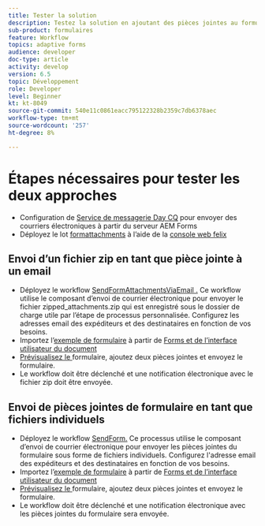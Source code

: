 ```yaml
---
title: Tester la solution
description: Testez la solution en ajoutant des pièces jointes au formulaire et en déclenchant le workflow d’envoi de l’email.
sub-product: formulaires
feature: Workflow
topics: adaptive forms
audience: developer
doc-type: article
activity: develop
version: 6.5
topic: Développement
role: Developer
level: Beginner
kt: kt-8049
source-git-commit: 540e11c0861eacc795122328b2359c7db6378aec
workflow-type: tm+mt
source-wordcount: '257'
ht-degree: 8%

---
```



# Étapes nécessaires pour tester les deux approches

* Configuration de [Service de messagerie Day CQ](https://experienceleague.adobe.com/docs/experience-manager-65/administering/operations/notification.html?lang=en#configuring-the-mail-service) pour envoyer des courriers électroniques à partir du serveur AEM Forms
* Déployez le lot [formattachments](assets/formattachments.formattachments.core-1.0-SNAPSHOT.jar) à l’aide de la [console web felix](http://localhost:4502/system/console/bundles)

## Envoi d’un fichier zip en tant que pièce jointe à un email



* Déployez le workflow [SendFormAttachmentsViaEmail .](assets/zipped-form-attachments-model.zip) Ce workflow utilise le composant d’envoi de courrier électronique pour envoyer le fichier zipped_attachments.zip qui est enregistré sous le dossier de charge utile par l’étape de processus personnalisée. Configurez les adresses email des expéditeurs et des destinataires en fonction de vos besoins.
* Importez l’[exemple de formulaire](assets/zip-form-attachments-form.zip) à partir de [Forms et de l’interface utilisateur du document](http://localhost:4502/aem/forms.html/content/dam/formsanddocuments)
* [Prévisualisez le ](http://localhost:4502/content/dam/formsanddocuments/zippformattachments/jcr:content?wcmmode=disabled) formulaire, ajoutez deux pièces jointes et envoyez le formulaire.
* Le workflow doit être déclenché et une notification électronique avec le fichier zip doit être envoyée.

## Envoi de pièces jointes de formulaire en tant que fichiers individuels

* Déployez le workflow [SendForm.](assets/send-form-attachments-model.zip) Ce processus utilise le composant d’envoi de courrier électronique pour envoyer les pièces jointes du formulaire sous forme de fichiers individuels. Configurez l&#39;adresse email des expéditeurs et des destinataires en fonction de vos besoins.
* Importez l’[exemple de formulaire](assets/send-list-attachments-form.zip) à partir de [Forms et de l’interface utilisateur du document](http://localhost:4502/aem/forms.html/content/dam/formsanddocuments)
* [Prévisualisez le ](http://localhost:4502/content/dam/formsanddocuments/sendlistofattachments/jcr:content?wcmmode=disabled) formulaire, ajoutez deux pièces jointes et envoyez le formulaire.
* Le workflow doit être déclenché et une notification électronique avec les pièces jointes du formulaire sera envoyée.

